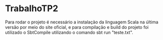 # TrabalhoTP2
Para rodar o projeto é necessário a instalação da linguagem Scala na última versão por meio do site oficial, e para compilação e build do projeto foi utilizado o SbtCompile utilizando o comando sbt run "teste.txt".

